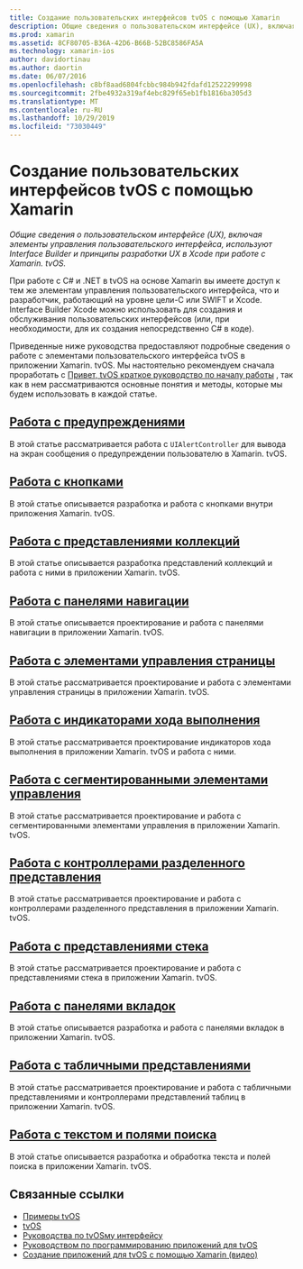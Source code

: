 ```yaml
---
title: Создание пользовательских интерфейсов tvOS с помощью Xamarin
description: Общие сведения о пользовательском интерфейсе (UX), включая элементы управления пользовательского интерфейса, используют Interface Builder и принципы разработки UX в Xcode при работе с Xamarin. tvOS.
ms.prod: xamarin
ms.assetid: 8CF80705-B36A-42D6-B66B-52BC8586FA5A
ms.technology: xamarin-ios
author: davidortinau
ms.author: daortin
ms.date: 06/07/2016
ms.openlocfilehash: c8bf8aad6804fcbbc984b942fdafd12522299998
ms.sourcegitcommit: 2fbe4932a319af4ebc829f65eb1fb1816ba305d3
ms.translationtype: MT
ms.contentlocale: ru-RU
ms.lasthandoff: 10/29/2019
ms.locfileid: "73030449"
---
```

# <a name="building-tvos-user-interfaces-with-xamarin"></a>Создание пользовательских интерфейсов tvOS с помощью Xamarin

_Общие сведения о пользовательском интерфейсе (UX), включая элементы управления пользовательского интерфейса, используют Interface Builder и принципы разработки UX в Xcode при работе с Xamarin. tvOS._

При работе с C# и .NET в tvOS на основе Xamarin вы имеете доступ к тем же элементам управления пользовательского интерфейса, что и разработчик, работающий на уровне цели-C или SWIFT и Xcode. Interface Builder Xcode можно использовать для создания и обслуживания пользовательских интерфейсов (или, при необходимости, для их создания непосредственно C# в коде).

Приведенные ниже руководства предоставляют подробные сведения о работе с элементами пользовательского интерфейса tvOS в приложении Xamarin. tvOS. Мы настоятельно рекомендуем сначала проработать с [Привет, tvOS краткое руководство по началу работы](~/ios/tvos/get-started/hello-tvos.md) , так как в нем рассматриваются основные понятия и методы, которые мы будем использовать в каждой статье.

## <a name="working-with-alertsiostvosuser-interfacealertsmd"></a>[Работа с предупреждениями](~/ios/tvos/user-interface/alerts.md)

В этой статье рассматривается работа с `UIAlertController` для вывода на экран сообщения о предупреждении пользователю в Xamarin. tvOS.

## <a name="working-with-buttonsiostvosuser-interfacebuttonsmd"></a>[Работа с кнопками](~/ios/tvos/user-interface/buttons.md)

В этой статье описывается разработка и работа с кнопками внутри приложения Xamarin. tvOS.

## <a name="working-with-collection-viewsiostvosuser-interfacecollection-viewsmd"></a>[Работа с представлениями коллекций](~/ios/tvos/user-interface/collection-views.md)

В этой статье описывается разработка представлений коллекций и работа с ними в приложении Xamarin. tvOS.

## <a name="working-with-navigation-barsiostvosuser-interfacenavigation-barsmd"></a>[Работа с панелями навигации](~/ios/tvos/user-interface/navigation-bars.md)

В этой статье описывается проектирование и работа с панелями навигации в приложении Xamarin. tvOS.

## <a name="working-with-page-controlsiostvosuser-interfacepage-controlsmd"></a>[Работа с элементами управления страницы](~/ios/tvos/user-interface/page-controls.md)

В этой статье рассматривается проектирование и работа с элементами управления страницы в приложении Xamarin. tvOS.

## <a name="working-with-progress-indicatorsiostvosuser-interfaceprogress-indicatorsmd"></a>[Работа с индикаторами хода выполнения](~/ios/tvos/user-interface/progress-indicators.md)

В этой статье рассматривается проектирование индикаторов хода выполнения в приложении Xamarin. tvOS и работа с ними.

## <a name="working-with-segmented-controlsiostvosuser-interfacesegmented-controlsmd"></a>[Работа с сегментированными элементами управления](~/ios/tvos/user-interface/segmented-controls.md)

В этой статье рассматривается проектирование и работа с сегментированными элементами управления в приложении Xamarin. tvOS.

## <a name="working-with-split-view-controllersiostvosuser-interfacesplit-viewsmd"></a>[Работа с контроллерами разделенного представления](~/ios/tvos/user-interface/split-views.md)

В этой статье рассматривается проектирование и работа с контроллерами разделенного представления в приложении Xamarin. tvOS.

## <a name="working-with-stack-viewsiostvosuser-interfacestacked-viewsmd"></a>[Работа с представлениями стека](~/ios/tvos/user-interface/stacked-views.md)

В этой статье рассматривается проектирование и работа с представлениями стека в приложении Xamarin. tvOS.

## <a name="working-with-tab-barsiostvosuser-interfacetab-barsmd"></a>[Работа с панелями вкладок](~/ios/tvos/user-interface/tab-bars.md)

В этой статье описывается разработка и работа с панелями вкладок в приложении Xamarin. tvOS.

## <a name="working-with-table-viewsiostvosuser-interfacetable-viewsmd"></a>[Работа с табличными представлениями](~/ios/tvos/user-interface/table-views.md)

В этой статье рассматривается проектирование и работа с табличными представлениями и контроллерами представлений таблиц в приложении Xamarin. tvOS.

## <a name="working-with-text-and-search-fieldsiostvosuser-interfacetext-fields-and-searchmd"></a>[Работа с текстом и полями поиска](~/ios/tvos/user-interface/text-fields-and-search.md)

В этой статье описывается разработка и обработка текста и полей поиска в приложении Xamarin. tvOS.

## <a name="related-links"></a>Связанные ссылки

- [Примеры tvOS](https://docs.microsoft.com/samples/browse/?products=xamarin&term=Xamarin.iOS+tvOS)
- [tvOS](https://developer.apple.com/tvos/)
- [Руководства по tvOSму интерфейсу](https://developer.apple.com/tvos/human-interface-guidelines/)
- [Руководством по программированию приложений для tvOS](https://developer.apple.com/library/prerelease/tvos/documentation/General/Conceptual/AppleTV_PG/)
- [Создание приложений для tvOS с помощью Xamarin (видео)](https://university.xamarin.com/lightninglectures/tvos-with-xamarin)
